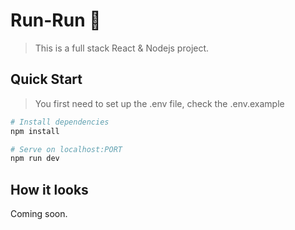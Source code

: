 # Run-Run 🚗
> This is a full stack React & Nodejs project.

## Quick Start
> You first need to set up the .env file, check the .env.example

```bash
# Install dependencies
npm install

# Serve on localhost:PORT
npm run dev
```
## How it looks
Coming soon.
